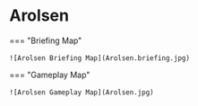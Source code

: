 # Arolsen

=== "Briefing Map"

    ![Arolsen Briefing Map](Arolsen.briefing.jpg)

=== "Gameplay Map"

    ![Arolsen Gameplay Map](Arolsen.jpg)
